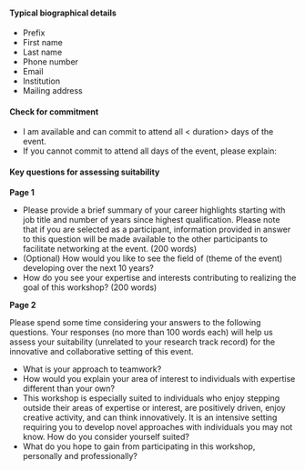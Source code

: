 #### Typical biographical details ####
* Prefix
* First name
* Last name
* Phone number
* Email
* Institution
* Mailing address

#### Check for commitment ####
* I am available <insert dates of the event> and can commit to attend all < duration> days of the event.
* If you cannot commit to attend all days of the event, please explain:

#### Key questions for assessing suitability ####
__Page 1__
* Please provide a brief summary of your career highlights starting with job title and number of years since highest qualification. Please note that if you are selected as a participant, information provided in answer to this question will be made available to the other participants to facilitate networking at the event. (200 words)
* (Optional) How would you like to see the field of (theme of the event) developing over the next 10 years?
* How do you see your expertise and interests contributing to realizing the goal of this workshop? (200 words)

__Page 2__

Please spend some time considering your answers to the following questions. Your responses (no more than 100 words each) will help us assess your suitability (unrelated to your research track record) for the innovative and collaborative setting of this event. 
* What is your approach to teamwork?
* How would you explain your area of interest to individuals with expertise different than your own? 
* This workshop is especially suited to individuals who enjoy stepping outside their areas of expertise or interest, are positively driven, enjoy creative activity, and can think innovatively. It is an intensive setting requiring you to develop novel approaches with individuals you may not know. How do you consider yourself suited? 
* What do you hope to gain from participating in this workshop, personally and professionally?